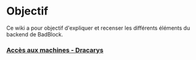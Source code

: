 # Objectif

Ce wiki a pour objectif d'expliquer et recenser les différents éléments du backend de BadBlock.

### [Accès aux machines - Dracarys](dracarys.md)